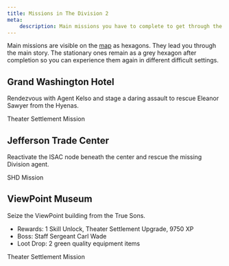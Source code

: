 ```yaml
---
title: Missions in The Division 2
meta:
    description: Main missions you have to complete to get through the story of The Division 2, where to find and how to complete them.
---
```


Main missions are visible on the [map](/map.html) as hexagons. They lead you through the main story. The stationary ones remain as a grey hexagon after completion so you can experience them again in different difficult settings.

## Grand Washington Hotel

Rendezvous with Agent Kelso and stage a daring assault to rescue Eleanor Sawyer from the Hyenas.

Theater Settlement Mission

## Jefferson Trade Center

Reactivate the ISAC node beneath the center and rescue the missing Division agent.

SHD Mission

## ViewPoint Museum

Seize the ViewPoint building from the True Sons.

- Rewards: 1 Skill Unlock, Theater Settlement Upgrade, 9750 XP
- Boss: Staff Sergeant Carl Wade
- Loot Drop: 2 green quality equipment items

Theater Settlement Mission